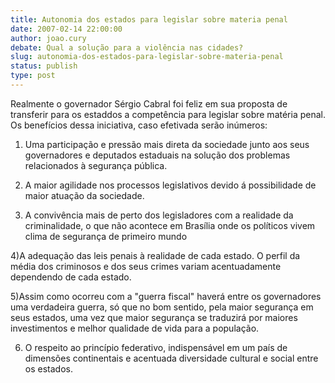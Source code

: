 ```yaml
---
title: Autonomia dos estados para legislar sobre materia penal
date: 2007-02-14 22:00:00
author: joao.cury
debate: Qual a solução para a violência nas cidades?
slug: autonomia-dos-estados-para-legislar-sobre-materia-penal
status: publish 
type: post
---
```


Realmente o governador Sérgio Cabral foi feliz em sua proposta de transferir para os estaddos a competência para legislar sobre matéria penal. Os benefícios dessa iniciativa, caso efetivada serão inúmeros:  

1) Uma participação e pressão mais direta da sociedade junto aos seus governadores e deputados estaduais na solução dos problemas relacionados à segurança pública.  

2) A maior agilidade nos processos legislativos devido á possibilidade de maior atuação da sociedade.  

3) A convivência mais de perto dos legisladores com a realidade da criminalidade, o que não acontece em Brasília onde os políticos vivem clima de segurança de primeiro mundo  

4)A adequação das leis penais à realidade de cada estado. O perfil da média dos criminosos e dos seus crimes variam acentuadamente dependendo de cada estado.  

5)Assim como ocorreu com a "guerra fiscal" haverá entre os governadores uma verdadeira guerra, só que no bom sentido, pela maior segurança em seus estados, uma vez que maior segurança se traduzirá por maiores investimentos e melhor qualidade de vida para a população.  

6) O respeito ao princípio federativo, indispensável em um país de dimensões continentais e acentuada diversidade cultural e social entre os estados.
